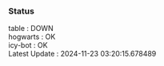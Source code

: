 ### Status


table : DOWN  
hogwarts : OK  
icy-bot : OK  
Latest Update : 2024-11-23 03:20:15.678489
